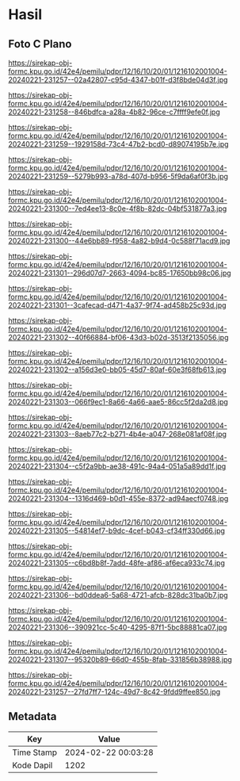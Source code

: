 # Hasil

## Foto C Plano

https://sirekap-obj-formc.kpu.go.id/42e4/pemilu/pdpr/12/16/10/20/01/1216102001004-20240221-231257--02a42807-c95d-4347-b01f-d3f8bde04d3f.jpg

https://sirekap-obj-formc.kpu.go.id/42e4/pemilu/pdpr/12/16/10/20/01/1216102001004-20240221-231258--846bdfca-a28a-4b82-96ce-c7ffff9efe0f.jpg

https://sirekap-obj-formc.kpu.go.id/42e4/pemilu/pdpr/12/16/10/20/01/1216102001004-20240221-231259--1929158d-73c4-47b2-bcd0-d89074195b7e.jpg

https://sirekap-obj-formc.kpu.go.id/42e4/pemilu/pdpr/12/16/10/20/01/1216102001004-20240221-231259--5279b993-a78d-407d-b956-5f9da6af0f3b.jpg

https://sirekap-obj-formc.kpu.go.id/42e4/pemilu/pdpr/12/16/10/20/01/1216102001004-20240221-231300--7ed4ee13-8c0e-4f8b-82dc-04bf531877a3.jpg

https://sirekap-obj-formc.kpu.go.id/42e4/pemilu/pdpr/12/16/10/20/01/1216102001004-20240221-231300--44e6bb89-f958-4a82-b9d4-0c588f71acd9.jpg

https://sirekap-obj-formc.kpu.go.id/42e4/pemilu/pdpr/12/16/10/20/01/1216102001004-20240221-231301--296d07d7-2663-4094-bc85-17650bb98c06.jpg

https://sirekap-obj-formc.kpu.go.id/42e4/pemilu/pdpr/12/16/10/20/01/1216102001004-20240221-231301--3cafecad-d471-4a37-9f74-ad458b25c93d.jpg

https://sirekap-obj-formc.kpu.go.id/42e4/pemilu/pdpr/12/16/10/20/01/1216102001004-20240221-231302--40f66884-bf06-43d3-b02d-3513f2135056.jpg

https://sirekap-obj-formc.kpu.go.id/42e4/pemilu/pdpr/12/16/10/20/01/1216102001004-20240221-231302--a156d3e0-bb05-45d7-80af-60e3f68fb613.jpg

https://sirekap-obj-formc.kpu.go.id/42e4/pemilu/pdpr/12/16/10/20/01/1216102001004-20240221-231303--066f9ec1-8a66-4a66-aae5-86cc5f2da2d8.jpg

https://sirekap-obj-formc.kpu.go.id/42e4/pemilu/pdpr/12/16/10/20/01/1216102001004-20240221-231303--8aeb77c2-b271-4b4e-a047-268e081af08f.jpg

https://sirekap-obj-formc.kpu.go.id/42e4/pemilu/pdpr/12/16/10/20/01/1216102001004-20240221-231304--c5f2a9bb-ae38-491c-94a4-051a5a89dd1f.jpg

https://sirekap-obj-formc.kpu.go.id/42e4/pemilu/pdpr/12/16/10/20/01/1216102001004-20240221-231304--1316d469-b0d1-455e-8372-ad94aecf0748.jpg

https://sirekap-obj-formc.kpu.go.id/42e4/pemilu/pdpr/12/16/10/20/01/1216102001004-20240221-231305--54814ef7-b9dc-4cef-b043-cf34ff330d66.jpg

https://sirekap-obj-formc.kpu.go.id/42e4/pemilu/pdpr/12/16/10/20/01/1216102001004-20240221-231305--c6bd8b8f-7add-48fe-af86-af6eca933c74.jpg

https://sirekap-obj-formc.kpu.go.id/42e4/pemilu/pdpr/12/16/10/20/01/1216102001004-20240221-231306--bd0ddea6-5a68-4721-afcb-828dc31ba0b7.jpg

https://sirekap-obj-formc.kpu.go.id/42e4/pemilu/pdpr/12/16/10/20/01/1216102001004-20240221-231306--390921cc-5c40-4295-87f1-5bc88881ca07.jpg

https://sirekap-obj-formc.kpu.go.id/42e4/pemilu/pdpr/12/16/10/20/01/1216102001004-20240221-231307--95320b89-66d0-455b-8fab-331856b38988.jpg

https://sirekap-obj-formc.kpu.go.id/42e4/pemilu/pdpr/12/16/10/20/01/1216102001004-20240221-231257--27fd7ff7-124c-49d7-8c42-9fdd9ffee850.jpg


## Metadata

| Key        | Value               |
| ---------- | ------------------- |
| Time Stamp | 2024-02-22 00:03:28 |
| Kode Dapil | 1202                |



